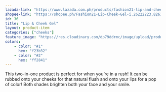 ```yaml
---
lazada-link: "https://www.lazada.com.ph/products/fashion21-lip-and-cheek-gel-i258061044-s356043094.html?spm=a2o4l.seller.list.8.6f7a6cc9EG639o&mp=1"
shopee-link: "https://shopee.ph/Fashion21-Lip-Cheek-Gel-i.26222223.826165431"
id: 36
title: "Lip & Cheek Gel"
layout: product-item
categories: ["cheeks"]
feature_image: "https://res.cloudinary.com/dp79ddrmc/image/upload/products/lipCheek.jpg"
colors:
    - color: "#1"
      hex: "f23b32"
    - color: "#2"
      hex: "ff2841"
---
```

This two-in-one product is perfect for when you’re in a rush! It can be rubbed onto your cheeks for that natural flush and onto your lips for a pop of color! Both shades brighten both your face and your smile. 
